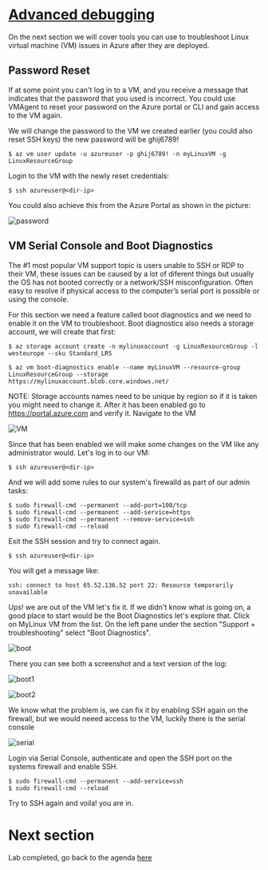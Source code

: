 [Advanced debugging](azure-vm-debugging.md)
=======
On the next section we will cover tools you can use to troubleshoot Linux virtual machine (VM) issues in Azure after they are deployed. 

Password Reset 
--------------------------------
If at some point you can't log in to a VM, and you receive a message that indicates that the password that you used is incorrect. You could use VMAgent to reset your password on the Azure portal or CLI and gain access to the VM again. 

We will change the password to the VM  we created earlier (you could also reset SSH keys) the new password will be ghij6789!
```
$ az vm user update -u azureuser -p ghij6789! -n myLinuxVM -g LinuxResourceGroup
```
Login to the VM with the newly reset credentials: 
```
$ ssh azureuser@<dir-ip>
```
You could also achieve this from the Azure Portal as shown in the picture: 

![password](/images/troubleshoot/password-reset.jpg)

VM Serial Console and Boot Diagnostics
------------------------------------------
The #1 most popular VM support topic is users unable to SSH or RDP to their VM, these issues can be caused by a lot of diferent things but usually the OS has not booted correctly or a network/SSH misconfiguration. Often easy to resolve if physical access to the computer’s serial port is possible or using the console. 

For this section we need a feature called boot diagnostics  and we need to enable it on the VM to troubleshoot. Boot diagnostics also needs a storage account, we will create that first: 
```
$ az storage account create -n mylinuxaccount -g LinuxResourceGroup -l westeurope --sku Standard_LRS
```
```
$ az vm boot-diagnostics enable --name myLinuxVM --resource-group LinuxResourceGroup --storage https://mylinuxaccount.blob.core.windows.net/
```
NOTE: Storage accounts names need to be unique by region so if it is taken you might need to change it. 
After it has been enabled go to https://portal.azure.com and verify it. Navigate to the VM 

![VM](/images/troubleshoot/VM.jpg)

Since that has been enabled we will make some changes on the VM like any administrator would. 
Let's log in to our VM:
```
$ ssh azureuser@<dir-ip>
```
And we will add some rules to our system's firewalld as part of our admin tasks: 
```
$ sudo firewall-cmd --permanent --add-port=100/tcp
$ sudo firewall-cmd --permanent --add-service=https
$ sudo firewall-cmd --permanent --remove-service=ssh
$ sudo firewall-cmd --reload

```
Exit the SSH session and try to connect again. 
```
$ ssh azureuser@<dir-ip>
```
You will get a message like: 
```
ssh: connect to host 65.52.136.52 port 22: Resource temporarily unavailable
```
Ups! we are out of the VM let's fix it. If we didn't know what is going on, a good place to start would be the Boot Diagnostics let's explore that. Click on MyLinux VM from the list. On the left pane under the section "Support + troubleshooting" select "Boot Diagnostics". 

![boot](/images/troubleshoot/boot-diagnostics.jpg)

There you can see both a screenshot and a text version of the log:

![boot1](/images/troubleshoot/boot-diagnostics1.JPG)


![boot2](/images/troubleshoot/boot-diagnostics2.JPG)

We know what the problem is, we can fix it by enabling SSH again on the firewall, but we would neeed access to the VM, luckily there is the serial console

![serial](/images/troubleshoot/serial-console.JPG)

Login via Serial Console, authenticate and open the SSH port on the systems firewall and enable SSH.
```
$ sudo firewall-cmd --permanent --add-service=ssh
$ sudo firewall-cmd --reload
```
Try to SSH again and voila! you are in. 


Next section
==

Lab completed, go back to the agenda [here](README.md)